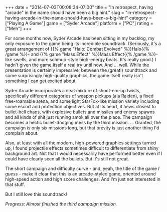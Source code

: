 +++
date = "2014-07-03T00:08:34-07:00"
title = "In retrospect, having \"arcade\" in the name should have been a big hint."
slug = "in-retrospect-having-arcade-in-the-name-should-have-been-a-big-hint"
category = ["Playing A Game"]
game = ["Syder Arcade"]
platform = ["PC"]
rating = ["Meh"]
+++

For some months now, Syder Arcade has been sitting in my backlog, my only exposure to the game being its incredible soundtrack.  (Seriously, it's a great arrangement of {{% game "Halo: Combat Evolved" %}}Halo{{% /game %}}- and {{% game "Mass Effect" %}}Mass Effect{{% /game %}}-like swells, and more schmup-style high-energy beats.  It's really good.)  I hadn't given the game itself a real try until now.  And ... well.  While the presentation is certainly impressive, between the (great!) soundtrack and some surprisingly high-quality graphics, the game itself really isn't something I can get excited about.

Syder Arcade incorporates a neat mixture of shoot-em-up twists, specifically different categories of weapon pickups (ala Raiden), a fixed free-roamable arena, and some light StarFox-like mission variety including some escort and protection objectives.  But at its heart, it hews closest to bullet-hell chaos, with explosive bullets and missiles and enemy spawns and all kinds of shit just running amok all over the place.  The campaign becomes a hectic bullet-dodging mess by the third mission.  ... Granted, the campaign is only six missions long, but that brevity is just another thing I'd complain about.

Also, at least with all the modern, high-powered graphics settings turned up, I found projectile effects sometimes difficult to differentiate from shiny background art.  Not that I would necessarily have performed better even if I could have clearly seen all the bullets.  But it's still not great.

The short campaign and difficulty curve - and, yeah, the title of the game <i>I guess</i> - make it clear that this is an arcade-styled game, oriented around high-speed action and high score challenges.  And I'm just not interested in that stuff.

But I still love this soundtrack!

<i>Progress: Almost finished the third campaign mission.</i>
